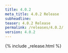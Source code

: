 ```yaml
---
title: 4.0.2
meta_title: 4.0.2 Release
subheadline: 
teaser: 4.0.2 Release
permalink: /releases/4.0.2/
version: 4.0.2
---
```


{% include _release.html %}
